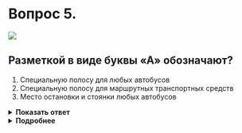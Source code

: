 # Вопрос 5.

![](https://s.drom.ru/i24227/pdd/tickets/2016/1542609171.jpg)

## Разметкой в виде буквы «А» обозначают?

1. Специальную полосу для любых автобусов
2. Специальную полосу для маршрутных транспортных средств
3. Место остановки и стоянки любых автобусов

<details>
<summary><b>Показать ответ</b></summary>
Правильный ответ: 2
</details>
<details>
<summary><b>Подробнее</b></summary>
Горизонтальная разметка 1.23.1 (в виде буквы «А») обозначает специальную полосу для маршрутных транспортных средств, к которым относятся автобусы и троллейбусы, движущиеся по установленным маршрутам с обозначенными остановками. К этой категории не относятся маршрутные такси.
</details>